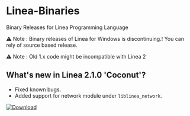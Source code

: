 # Linea-Binaries
Binary Releases for Linea Programming Language

⚠️ Note : Binary releases of Linea for Windows is discontinuing.! You can rely of source based release.

⚠️ Note : Old 1.x code might be incompatible with Linea 2

## What's new in Linea 2.1.0 'Coconut'?

* Fixed known bugs.
* Added support for network module under `liblinea_network`.


[![Download](https://img.shields.io/badge/Download-v2.1.0-blue)](https://github.com/gauthamnair2005/Linea-Binaries/releases/tag/v2.1.0)
